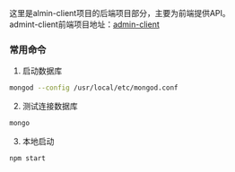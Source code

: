 这里是almin-client项目的后端项目部分，主要为前端提供API。  
admint-client前端项目地址：[admin-client](https://github.com/Snail-Lu/admin-client)

### 常用命令
1. 启动数据库

``` bash
mongod --config /usr/local/etc/mongod.conf
```
2. 测试连接数据库

``` bash
mongo
```

3. 本地启动
``` bash
npm start
```

